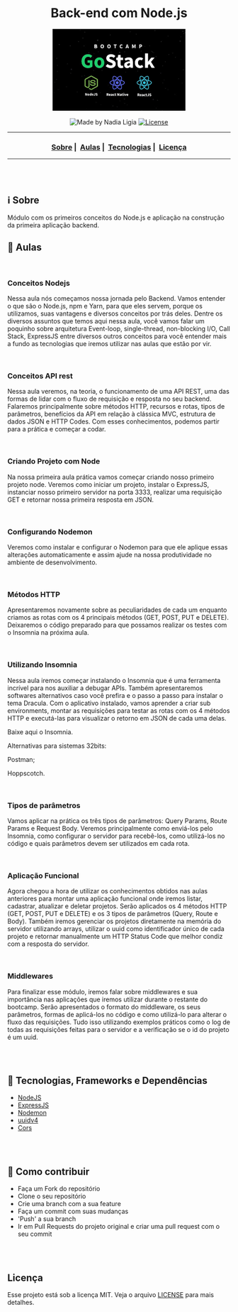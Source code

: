 <h1 align="center">Back-end com Node.js</h1>
<p align="center">
  <img src="assets/logo.jpg" width="300" heigth="300">
</p>


<p align="center">
  <img alt="Made by Nadia Ligia" src="https://img.shields.io/badge/made%20by-Nadia%20Ligia-informational">
  
  <a href="license.md">
  <img alt="License" src="https://img.shields.io/badge/License-MIT-informational">
  </a>
</p>

___

<h3 align="center">
  <a href="#information_source-sobre">Sobre</a>&nbsp;|&nbsp;
  <a href="#book-aulas">Aulas</a>&nbsp;|&nbsp;
  <a href="#rocket-tecnologias-frameworks-dependencias">Tecnologias</a>&nbsp;|&nbsp;
  <a href="#licença">Licença</a>
</h3>

___

<br>
<br>

## :information_source: Sobre

Módulo com os primeiros conceitos do Node.js e aplicação na construção da primeira aplicação backend.

## :book: Aulas

<br>

### Conceitos Nodejs

Nessa aula nós começamos nossa jornada pelo Backend. Vamos entender o que são o Node.js, npm e Yarn, para que eles servem, porque os utilizamos, suas vantagens e diversos conceitos por trás deles. Dentre os diversos assuntos que temos aqui nessa aula, você vamos falar um poquinho sobre arquitetura Event-loop, single-thread, non-blocking I/O, Call Stack, ExpressJS entre diversos outros conceitos para você entender mais a fundo as tecnologias que iremos utilizar nas aulas que estão por vir.

<br>

### Conceitos API rest

Nessa aula veremos, na teoria, o funcionamento de uma API REST, uma das formas de lidar com o fluxo de requisição e resposta no seu backend. Falaremos principalmente sobre métodos HTTP, recursos e rotas, tipos de parâmetros, benefícios da API em relação à clássica MVC, estrutura de dados JSON e HTTP Codes. Com esses conhecimentos, podemos partir para a prática e começar a codar.

<br>

### Criando Projeto com Node

Na nossa primeira aula prática vamos começar criando nosso primeiro projeto node. Veremos como iniciar um projeto, instalar o ExpressJS, instanciar nosso primeiro servidor na porta 3333, realizar uma requisição GET e retornar nossa primeira resposta em JSON.

<br>

### Configurando Nodemon

Veremos como instalar e configurar o Nodemon para que ele aplique essas alterações automaticamente e assim ajude na nossa produtividade no ambiente de desenvolvimento.

<br>

### Métodos HTTP

Apresentaremos novamente sobre as peculiaridades de cada um enquanto criamos as rotas com os 4 principais métodos (GET, POST, PUT e DELETE). Deixaremos o código preparado para que possamos realizar os testes com o Insomnia na próxima aula.

<br>

### Utilizando Insomnia

Nessa aula iremos começar instalando o Insomnia que é uma ferramenta incrível para nos auxiliar a debugar APIs. Também apresentaremos softwares alternativos caso você prefira e o passo a passo para instalar o tema Dracula. Com o aplicativo instalado, vamos aprender a criar sub environments, montar as requisições para testar as rotas com os 4 métodos HTTP e executá-las para visualizar o retorno em JSON de cada uma delas.

Baixe aqui o Insomnia.

Alternativas para sistemas 32bits:

Postman;

Hoppscotch.

<br>

### Tipos de parâmetros

Vamos aplicar na prática os três tipos de parâmetros: Query Params, Route Params e Request Body. Veremos principalmente como enviá-los pelo Insomnia, como configurar o servidor para recebê-los, como utilizá-los no código e quais parâmetros devem ser utilizados em cada rota.

<br>

### Aplicação Funcional

Agora chegou a hora de utilizar os conhecimentos obtidos nas aulas anteriores para montar uma aplicação funcional onde iremos listar, cadastrar, atualizar e deletar projetos. Serão aplicados os 4 métodos HTTP (GET, POST, PUT e DELETE) e os 3 tipos de parâmetros (Query, Route e Body). Também iremos gerenciar os projetos diretamente na memória do servidor utilizando arrays, utilizar o uuid como identificador único de cada projeto e retornar manualmente um HTTP Status Code que melhor condiz com a resposta do servidor.

<br>

### Middlewares

Para finalizar esse módulo, iremos falar sobre middlewares e sua importância nas aplicações que iremos utilizar durante o restante do bootcamp. Serão apresentados o formato do middleware, os seus parâmetros, formas de aplicá-los no código e como utilizá-lo para alterar o fluxo das requisições. Tudo isso utilizando exemplos práticos como o log de todas as requisições feitas para o servidor e a verificação se o id do projeto é um uuid.

<br>
<br>

## :rocket: Tecnologias, Frameworks e Dependências 

- [NodeJS](https://nodejs.org/en/)
- [ExpressJS](https://expressjs.com/pt-br/)
- [Nodemon](https://www.npmjs.com/package/nodemon)
- [uuidv4](https://www.npmjs.com/package/uuidv4)
- [Cors](https://www.npmjs.com/package/cors)


<br>
<br>

## :link: Como contribuir 

- Faça um Fork do repositório
- Clone o seu repositório
- Crie uma branch com a sua feature
- Faça um commit com suas mudanças
- 'Push' a sua branch
- Ir em Pull Requests do projeto original e criar uma pull request com o seu commit
<br>
<br>

## Licença 

Esse projeto está sob a licença MIT. Veja o arquivo [LICENSE](LICENSE) para mais detalhes.